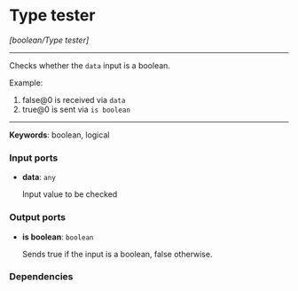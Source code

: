 # Type tester

_[boolean/Type tester]_

---

Checks whether the `data` input is a boolean.  
  
Example:  
  
1.  false@0 is received via `data`  
2. true@0 is sent via `is boolean`  

---

__Keywords__: boolean, logical

### Input ports

* __data__: ` any `

    Input value to be checked

### Output ports

* __is boolean__: ` boolean `

    Sends true if the input is a boolean, false otherwise.

### Dependencies




